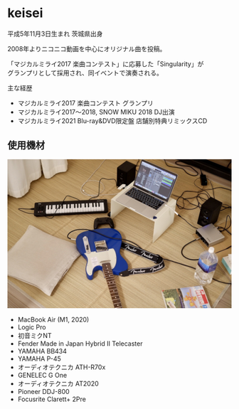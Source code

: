 # keisei

平成5年11月3日生まれ 茨城県出身

2008年よりニコニコ動画を中心にオリジナル曲を投稿。

「マジカルミライ2017 楽曲コンテスト」に応募した「Singularity」が  
グランプリとして採用され、同イベントで演奏される。

主な経歴

- マジカルミライ2017 楽曲コンテスト グランプリ
- マジカルミライ2017〜2018, SNOW MIKU 2018 DJ出演
- マジカルミライ2021 Blu-ray&DVD限定盤 店舗別特典リミックスCD

## 使用機材

![equipment](./images/equipment.jpg)

- MacBook Air (M1, 2020)
- Logic Pro
- 初音ミクNT
- Fender Made in Japan Hybrid II Telecaster
- YAMAHA BB434
- YAMAHA P-45
- オーディオテクニカ ATH-R70x
- GENELEC G One
- オーディオテクニカ AT2020
- Pioneer DDJ-800
- Focusrite Clarett+ 2Pre


<!-- 内容まとまったら公開したい -->
<!-- シンセサイザー、エフェクトなど音作りについて詳しくは [こちら](/soundmake) -->
